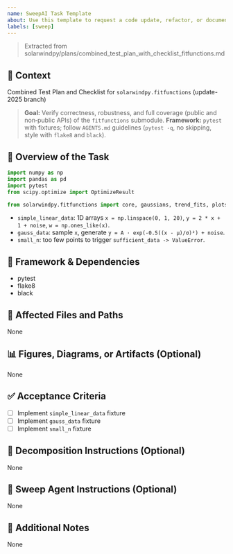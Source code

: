 ```yaml
---
name: SweepAI Task Template
about: Use this template to request a code update, refactor, or documentation change via SweepAI.
labels: [sweep]
---
```


> Extracted from solarwindpy/plans/combined_test_plan_with_checklist_fitfunctions.md

## 🧠 Context

Combined Test Plan and Checklist for `solarwindpy.fitfunctions` (update-2025 branch)

> **Goal:** Verify correctness, robustness, and full coverage (public and non‑public APIs) of the `fitfunctions` submodule.
> **Framework:** `pytest` with fixtures; follow `AGENTS.md` guidelines (`pytest -q`, no skipping, style with `flake8` and `black`).

## 🎯 Overview of the Task

```python
import numpy as np
import pandas as pd
import pytest
from scipy.optimize import OptimizeResult

from solarwindpy.fitfunctions import core, gaussians, trend_fits, plots, tex_info
```

- `simple_linear_data`: 1D arrays `x = np.linspace(0, 1, 20)`, `y = 2 * x + 1 + noise`, `w = np.ones_like(x)`.
- `gauss_data`: sample `x`, generate `y = A · exp(-0.5((x - μ)/σ)²) + noise`.
- `small_n`: too few points to trigger `sufficient_data -> ValueError`.

## 🔧 Framework & Dependencies

- pytest
- flake8
- black

## 📂 Affected Files and Paths

None

## 📊 Figures, Diagrams, or Artifacts (Optional)

None

## ✅ Acceptance Criteria

- [ ] Implement `simple_linear_data` fixture
- [ ] Implement `gauss_data` fixture
- [ ] Implement `small_n` fixture

## 🧩 Decomposition Instructions (Optional)

None

## 🤖 Sweep Agent Instructions (Optional)

None

## 💬 Additional Notes

None
